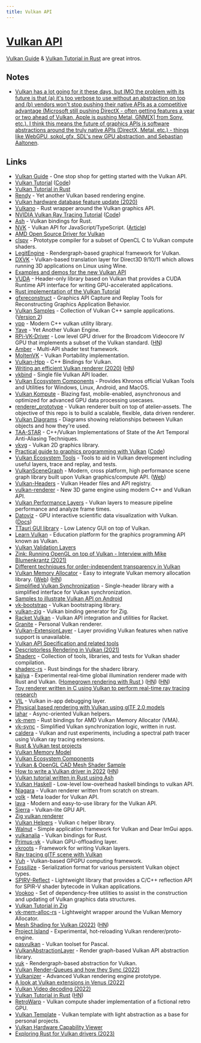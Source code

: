 ```yaml
---
title: Vulkan API
---
```


# [Vulkan API](https://www.khronos.org/vulkan/)

[Vulkan Guide](https://vkguide.dev/) & [Vulkan Tutorial in Rust](https://kylemayes.github.io/vulkanalia/) are great intros.

## Notes

- [Vulkan has a lot going for it these days, but IMO the problem with its future is that (a) it's too verbose to use without an abstraction on top and (b) vendors won't stop pushing their native APIs as a competitive advantage (Microsoft still pushing DirectX - often getting features a year or two ahead of Vulkan, Apple is pushing Metal, GNM[X] from Sony, etc.). I think this means the future of graphics APIs is software abstractions around the truly native APIs (DirectX, Metal, etc.) - things like WebGPU, sokol_gfx, SDL's new GPU abstraction, and Sebastian Aaltonen](https://news.ycombinator.com/item?id=34165295).

## Links

- [Vulkan Guide](https://github.com/KhronosGroup/Vulkan-Guide) - One stop shop for getting started with the Vulkan API.
- [Vulkan Tutorial](https://vulkan-tutorial.com/) ([Code](https://github.com/Overv/VulkanTutorial))
- [Vulkan Tutorial in Rust](https://github.com/bwasty/vulkan-tutorial-rs)
- [Rendy](https://github.com/amethyst/rendy) - Yet another Vulkan based rendering engine.
- [Vulkan hardware database feature update (2020)](https://www.saschawillems.de/blog/2020/01/11/vulkan-hardware-database-feature-update/)
- [Vulkano](https://github.com/vulkano-rs/vulkano) - Rust wrapper around the Vulkan graphics API.
- [NVIDIA Vulkan Ray Tracing Tutorial](https://nvpro-samples.github.io/vk_raytracing_tutorial_KHR/) ([Code](https://github.com/nvpro-samples/vk_raytracing_tutorial_KHR))
- [Ash](https://github.com/MaikKlein/ash) - Vulkan bindings for Rust.
- [NVK](https://github.com/maierfelix/nvk) - Vulkan API for JavaScript/TypeScript. ([Article](https://www.collabora.com/news-and-blog/news-and-events/introducing-nvk.html))
- [AMD Open Source Driver for Vulkan](https://github.com/GPUOpen-Drivers/AMDVLK)
- [clspv](https://github.com/google/clspv) - Prototype compiler for a subset of OpenCL C to Vulkan compute shaders.
- [LegitEngine](https://github.com/Raikiri/LegitEngine) - Rendergraph-based graphical framework for Vulkan.
- [DXVK](https://github.com/doitsujin/dxvk) - Vulkan-based translation layer for Direct3D 9/10/11 which allows running 3D applications on Linux using Wine.
- [Examples and demos for the new Vulkan API](https://github.com/SaschaWillems/Vulkan)
- [VUDA](https://github.com/jgbit/vuda) - Header-only library based on Vulkan that provides a CUDA Runtime API interface for writing GPU-accelerated applications.
- [Rust implementation of the Vulkan Tutorial](https://github.com/unknownue/vulkan-tutorial-rust)
- [gfxreconstruct](https://github.com/LunarG/gfxreconstruct) - Graphics API Capture and Replay Tools for Reconstructing Graphics Application Behavior.
- [Vulkan Samples](https://github.com/LunarG/VulkanSamples) - Collection of Vulkan C++ sample applications. ([Version 2](https://github.com/KhronosGroup/Vulkan-Samples))
- [vpp](https://github.com/nyorain/vpp) - Modern C++ vulkan utility library.
- [Yave](https://github.com/gan74/Yave) - Yet Another Vulkan Engine.
- [RPi-VK-Driver](https://github.com/Yours3lf/rpi-vk-driver) - Low level GPU driver for the Broadcom Videocore IV GPU that implements a subset of the Vulkan standard. ([HN](https://news.ycombinator.com/item?id=23584415))
- [Amber](https://github.com/google/amber) - Multi-API shader test framework.
- [MoltenVK](https://github.com/KhronosGroup/MoltenVK) - Vulkan Portability implementation.
- [Vulkan-Hpp](https://github.com/KhronosGroup/Vulkan-Hpp) - C++ Bindings for Vulkan.
- [Writing an efficient Vulkan renderer (2020)](https://zeux.io/2020/02/27/writing-an-efficient-vulkan-renderer/) ([HN](https://news.ycombinator.com/item?id=24368353))
- [vkbind](https://github.com/mackron/vkbind) - Single file Vulkan API loader.
- [Vulkan Ecosystem Components](https://github.com/KhronosGroup/Vulkan-Tools) - Provides Khronos official Vulkan Tools and Utilities for Windows, Linux, Android, and MacOS.
- [Vulkan Kompute](https://github.com/EthicalML/vulkan-kompute) - Blazing fast, mobile-enabled, asynchronous and optimized for advanced GPU data processing usecases.
- [renderer_prototype](https://github.com/aclysma/renderer_prototype) - Vulkan renderer built on top of atelier-assets. The objective of this repo is to build a scalable, flexible, data driven renderer.
- [Vulkan Diagrams](https://github.com/David-DiGioia/vulkan-diagrams) - Diagrams showing relationships between Vulkan objects and how they're used.
- [TAA-STAR](https://github.com/cg-tuwien/TAA-STAR) - C++/Vulkan Implementations of State of the Art Temporal Anti-Aliasing Techniques.
- [vkvg](https://github.com/jpbruyere/vkvg) - Vulkan 2D graphics library.
- [Practical guide to graphics programming with Vulkan](https://vkguide.dev/) ([Code](https://github.com/vblanco20-1/vulkan-guide))
- [Vulkan Ecosystem Tools](https://github.com/LunarG/VulkanTools) - Tools to aid in Vulkan development including useful layers, trace and replay, and tests.
- [VulkanSceneGraph](https://github.com/vsg-dev/VulkanSceneGraph) - Modern, cross platform, high performance scene graph library built upon Vulkan graphics/compute API. ([Web](https://vsg-dev.github.io/VulkanSceneGraph/))
- [Vulkan-Headers](https://github.com/KhronosGroup/Vulkan-Headers) - Vulkan Header files and API registry.
- [vulkan-renderer](https://github.com/inexorgame/vulkan-renderer) - New 3D game engine using modern C++ and Vulkan API.
- [Vulkan Performance Layers](https://github.com/googlestadia/performance-layers) - Vulkan layers to measure pipeline performance and analyze frame times.
- [Datoviz](https://github.com/datoviz/datoviz) - GPU interactive scientific data visualization with Vulkan. ([Docs](https://datoviz.org/))
- [TTauri GUI library](https://github.com/ttauri-project/ttauri) - Low Latency GUI on top of Vulkan.
- [Learn Vulkan](https://learnvulkan.com/) - Education platform for the graphics programming API known as Vulkan.
- [Vulkan Validation Layers](https://github.com/KhronosGroup/Vulkan-ValidationLayers)
- [Zink: Running OpenGL on top of Vulkan - Interview with Mike Blumenkrantz (2021)](https://boilingsteam.com/zink-running-opengl-on-top-of-vulkan-interview-with-mike-blumenkrantz/)
- [Different techniques for order-independent transparency in Vulkan](https://github.com/nvpro-samples/vk_order_independent_transparency)
- [Vulkan Memory Allocator](https://github.com/GPUOpen-LibrariesAndSDKs/VulkanMemoryAllocator) - Easy to integrate Vulkan memory allocation library. ([Web](https://gpuopen.com/vulkan-memory-allocator/)) ([HN](https://news.ycombinator.com/item?id=27903884))
- [Simplified Vulkan Synchronization](https://github.com/Tobski/simple_vulkan_synchronization) - Single-header library with a simplified interface for Vulkan synchronization.
- [Samples to illustrate Vulkan API on Android](https://github.com/googlesamples/android-vulkan-tutorials)
- [vk-bootstrap](https://github.com/charles-lunarg/vk-bootstrap) - Vulkan bootstraping library.
- [vulkan-zig](https://github.com/Snektron/vulkan-zig) - Vulkan binding generator for Zig.
- [Racket Vulkan](https://github.com/zyrolasting/racket-vulkan) - Vulkan API integration and utilities for Racket.
- [Granite](https://github.com/Themaister/Granite) - Personal Vulkan renderer.
- [Vulkan-ExtensionLayer](https://github.com/KhronosGroup/Vulkan-ExtensionLayer) - Layer providing Vulkan features when native support is unavailable.
- [Vulkan API Specification and related tools](https://github.com/KhronosGroup/Vulkan-Docs)
- [Descriptorless Rendering in Vulkan (2021)](https://msiglreith.gitbook.io/blog/descriptorless-rendering-in-vulkan)
- [Shaderc](https://github.com/google/shaderc) - Collection of tools, libraries, and tests for Vulkan shader compilation.
- [shaderc-rs](https://github.com/google/shaderc-rs) - Rust bindings for the shaderc library.
- [kajiya](https://github.com/EmbarkStudios/kajiya) - Experimental real-time global illumination renderer made with Rust and Vulkan. ([Homegrown rendering with Rust
  ](https://medium.com/embarkstudios/homegrown-rendering-with-rust-1e39068e56a7)) ([HN](https://news.ycombinator.com/item?id=29626406)) ([HN](https://news.ycombinator.com/item?id=29711495))
- [Toy renderer written in C using Vulkan to perform real-time ray tracing research](https://github.com/MomentsInGraphics/vulkan_renderer)
- [VIL](https://github.com/nyorain/vil) - Vulkan in-app debugging layer.
- [Physical based rendering with Vulkan using glTF 2.0 models](https://github.com/SaschaWillems/Vulkan-glTF-PBR)
- [lahar](https://github.com/Ralith/lahar) - Async-oriented Vulkan helpers.
- [vk-mem](https://github.com/gwihlidal/vk-mem-rs) - Rust bindings for AMD Vulkan Memory Allocator (VMA).
- [vk-sync](https://github.com/gwihlidal/vk-sync-rs) - Simplified Vulkan synchronization logic, written in rust.
- [caldera](https://github.com/sjb3d/caldera) - Vulkan and rust experiments, including a spectral path tracer using Vulkan ray tracing extensions.
- [Rust & Vulkan test projects](https://github.com/sebbbi/rust_test)
- [Vulkan Memory Model](https://github.com/KhronosGroup/Vulkan-MemoryModel)
- [Vulkan Ecosystem Components](https://github.com/KhronosGroup/Vulkan-Loader)
- [Vulkan & OpenGL CAD Mesh Shader Sample](https://github.com/nvpro-samples/gl_vk_meshlet_cadscene)
- [How to write a Vulkan driver in 2022](https://www.collabora.com/news-and-blog/blog/2022/03/23/how-to-write-vulkan-driver-in-2022/) ([HN](https://news.ycombinator.com/item?id=30781942))
- [Vulkan tutorial written in Rust using Ash](https://github.com/adrien-ben/vulkan-tutorial-rs)
- [Vulkan Haskell](https://github.com/achirkin/vulkan) - Low-level low-overhead haskell bindings to vulkan API.
- [Niagara](https://github.com/zeux/niagara) - Vulkan renderer written from scratch on stream.
- [volk](https://github.com/zeux/volk) - Meta loader for Vulkan API.
- [lava](https://github.com/liblava/liblava) - Modern and easy-to-use library for the Vulkan API.
- [Sierra](https://github.com/arcana-engine/sierra) - Vulkan-lite GPU API.
- [Zig vulkan renderer](https://github.com/Avokadoen/zig_vulkan)
- [Vulkan Helpers](https://github.com/jpbruyere/vkhelpers) - Vulkan c helper library.
- [Walnut](https://github.com/TheCherno/Walnut) - Simple application framework for Vulkan and Dear ImGui apps.
- [vulkanalia](https://github.com/KyleMayes/vulkanalia) - Vulkan bindings for Rust.
- [Primus-vk](https://github.com/felixdoerre/primus_vk) - Vulkan GPU-offloading layer.
- [vkroots](https://github.com/Joshua-Ashton/vkroots) - Framework for writing Vulkan layers.
- [Ray tracing glTF scene with Vulkan](https://github.com/nvpro-samples/vk_raytrace)
- [Vuh](https://github.com/Glavnokoman/vuh) - Vulkan-based GPGPU computing framework.
- [Fossilize](https://github.com/ValveSoftware/Fossilize) - Serialization format for various persistent Vulkan object types.
- [SPIRV-Reflect](https://github.com/KhronosGroup/SPIRV-Reflect) - Lightweight library that provides a C/C++ reflection API for SPIR-V shader bytecode in Vulkan applications.
- [Vookoo](https://github.com/andy-thomason/Vookoo) - Set of dependency-free utilities to assist in the construction and updating of Vulkan graphics data structures.
- [Vulkan Tutorial in Zig](https://github.com/Vulfox/vulkan-tutorial-zig)
- [vk-mem-alloc-rs](https://github.com/ProjectKML/vk-mem-alloc-rs) - Lightweight wrapper around the Vulkan Memory Allocator.
- [Mesh Shading for Vulkan (2022)](https://www.khronos.org/blog/mesh-shading-for-vulkan) ([HN](https://news.ycombinator.com/item?id=32766728))
- [Project Island](https://github.com/tgfrerer/island) - Experimental, hot-reloading Vulkan renderer/proto-engine.
- [pasvulkan](https://github.com/BeRo1985/pasvulkan) - Vulkan toolset for Pascal.
- [VulkanAbstractionLayer](https://github.com/asc-community/VulkanAbstractionLayer) - Render graph-based Vulkan API abstraction library.
- [vuk](https://github.com/martty/vuk) - Rendergraph-based abstraction for Vulkan.
- [Vulkan Render-Queues and how they Sync (2022)](https://poniesandlight.co.uk/reflect/island_rendergraph_2/)
- [Vulkanizer](https://github.com/milkru/vulkanizer) - Advanced Vulkan rendering engine prototype.
- [A look at Vulkan extensions in Venus (2022)](https://www.collabora.com/news-and-blog/blog/2022/10/19/a-look-at-vulkan-extensions-in-venus/)
- [Vulkan Video decoding (2022)](https://lynne.ee/vulkan-video-decoding.html)
- [Vulkan Tutorial in Rust](https://kylemayes.github.io/vulkanalia/) ([HN](https://news.ycombinator.com/item?id=34356060))
- [RetroWarp](https://github.com/Themaister/RetroWarp) - Vulkan compute shader implementation of a fictional retro GPU.
- [Vulkan Template](https://github.com/SaschaWillems/VulkanTemplate) - Vulkan template with light abstraction as a base for personal projects.
- [Vulkan Hardware Capability Viewer](https://github.com/SaschaWillems/VulkanCapsViewer)
- [Exploring Rust for Vulkan drivers (2023)](https://www.collabora.com/news-and-blog/blog/2023/02/02/exploring-rust-for-vulkan-drivers-part-1/)
